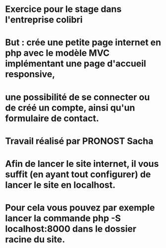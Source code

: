 # Exercice pour le stage dans l'entreprise colibri

# But : crée une petite page internet en php avec le modèle MVC implémentant une page d'accueil responsive, 
# une possibilité de se connecter ou de créé un compte, ainsi qu'un formulaire de contact.

# Travail réalisé par PRONOST Sacha

# Afin de lancer le site internet, il vous suffit (en ayant tout configurer) de lancer le site en localhost.
# Pour cela vous pouvez par exemple lancer la commande php -S localhost:8000 dans le dossier racine du site.
